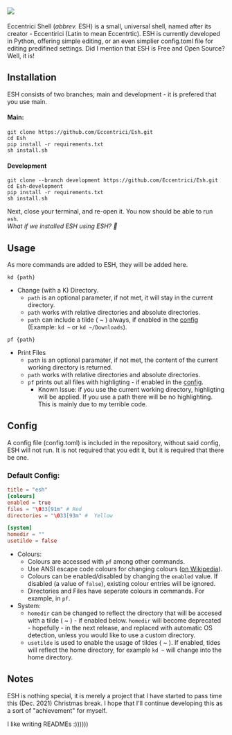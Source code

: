 #  <img src="https://media.discordapp.net/attachments/806836894846812160/927413649323204638/Banner.png?width=715&height=227">

Eccentrici Shell (<i>abbrev.</i> ESH) is a small, universal shell, named after its creator - Eccentirici (Latin to mean Eccentrtic). ESH is currently developed in Python, offering simple editing, or an even simplier config.toml file for editing predifined settings. Did I mention that ESH is Free and Open Source? Well, it is!

## Installation
ESH consists of two branches; main and development - it is prefered that you use main.
#### Main:
```
git clone https://github.com/Eccentrici/Esh.git
cd Esh
pip install -r requirements.txt
sh install.sh
```
#### Development
```
git clone --branch development https://github.com/Eccentrici/Esh.git
cd Esh-development
pip install -r requirements.txt
sh install.sh
```
Next, close your terminal, and re-open it. You now should be able to run `esh`.<br>
<i>What if we installed ESH using ESH? 🤯</i>
## Usage
As more commands are added to ESH, they will be added here.

```
kd {path}
```
* Change (with a K) Directory.
	*  `path` is an optional parameter, if not met, it will stay in the current directory.
	*  `path` works with relative directories and absolute directories.
	*  `path` can include a tilde ( ~ ) always, if enabled in the [config](#config) (Example: `kd ~` or `kd ~/Downloads`).
```
pf {path}
```
* Print Files
	* `path` is an optional paramater, if not met, the content of the current working directory is returned.
	* `path` works with relative directories and absolute directories.
	* `pf` prints out all files with highligting - if enabled in the [config](#config).
		* Known Issue: if you use the current working directory, highligting will be applied. If you use a path there will be no highlighting. This is mainly due to my terrible code. 

## Config
A config file (config.toml) is included in the repository, without said config, ESH will not run. It is not required that you edit it, but it is required that there be one.
### Default Config:
```toml
title = "esh"
[colours]
enabled = true
files = "\033[91m" # Red
directories = "\033[93m" #  Yellow

[system]
homedir = ""
usetilde = false
```
* Colours:
	* Colours are accessed with `pf` among other commands.
	* Use ANSI escape code colours for changing colours ([on Wikipedia](https://en.wikipedia.org/wiki/ANSI_escape_code#colors)).
	* Colours can be enabled/disabled by changing the `enabled` value. If disabled (a value of `false`), existing colour entries will be ignored.
	* Directories and Files have seperate colours in commands. For example, in `pf`.
* System:
	* `homedir` can be changed to reflect the directory that will be accesed with a tilde ( ~ ) - if enabled below. `homedir` will become deprecated - hopefully - in the next release, and replaced with automatic OS detection, unless you would like to use a custom directory.
	* `usetilde` is used to enable the usage of tildes ( ~ ). If enabled, tides will reflect the home directory, for example `kd ~` will change into the home directory.
## Notes
ESH is nothing special, it is merely a project that I have started to pass time this (Dec. 2021) Christmas break. I hope that I'll continue developing this as a sort of "achievement" for myself.

I like writing READMEs :))))))
